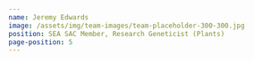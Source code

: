 ```yaml
---
name: Jeremy Edwards
image: /assets/img/team-images/team-placeholder-300-300.jpg
position: SEA SAC Member, Research Geneticist (Plants)
page-position: 5
---
```


